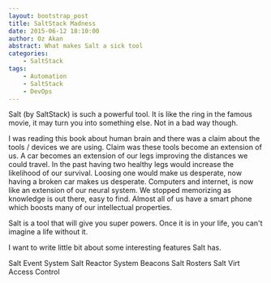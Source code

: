 ```yaml
---
layout: bootstrap_post
title: SaltStack Madness
date: 2015-06-12 18:10:00
author: Oz Akan
abstract: What makes Salt a sick tool
categories:
    - SaltStack
tags:
    - Automation
    - SaltStack
    - DevOps
---
```


Salt (by SaltStack) is such a powerful tool. It is like the ring in the famous movie, it may turn you into something else. Not in a bad way though. 

I was reading this book about human brain and there was a claim about the tools / devices we are using. Claim was these tools become an extension of us. A car becomes an extension of our legs improving the distances we could travel. In the past having two healthy legs would increase the likelihood of our survival. Loosing one would make us desperate, now having a broken car makes us desperate. Computers and internet, is now like an extension of our neural system. We stopped memorizing as knowledge is out there, easy to find. Almost all of us have a smart phone which boosts many of our intellectual properties.

Salt is a tool that will give you super powers. Once it is in your life, you can't imagine a life without it.

I want to write little bit about some interesting features Salt has.


Salt Event System
Salt Reactor System
Beacons
Salt Rosters
Salt Virt
Access Control